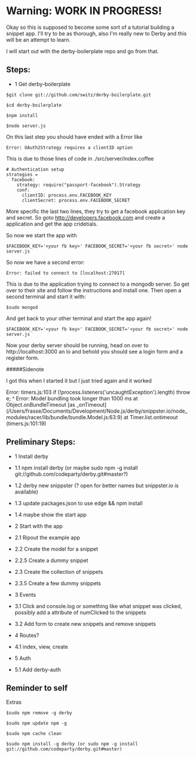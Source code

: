 Warning: WORK IN PROGRESS!
==========================

Okay so this is supposed to become some sort of a tutorial building a snippet app. I'll try to be as thorough, also I'm really new to Derby and this will be an attempt to learn.

I will start out with the derby-boilerplate repo and go from that.

Steps:
------

+   1 Get derby-boilerplate

`$git clone git://github.com/switz/derby-boilerplate.git`

`$cd derby-boilerplate`

`$npm install`

`$node server.js`

On this last step you should have ended with a Error like

`Error: OAuth2Strategy requires a clientID option`

This is due to those lines of code in ./src/server/index.coffee

    # Authentication setup
    strategies =
      facebook:
        strategy: require("passport-facebook").Strategy
        conf:
          clientID: process.env.FACEBOOK_KEY
          clientSecret: process.env.FACEBOOK_SECRET

More specific the last two lines, they try to get a facebook application key and secret. So goto http://developers.facebook.com and create a application and get the app cridetials.

So now we start the app with

`$FACEBOOK_KEY='<your fb key>' FACEBOOK_SECRET='<your fb secret>' node server.js `

So now we have a second error:

`Error: failed to connect to [localhost:27017]`

This is due to the application trying to connect to a mongodb server. So get over to their site and follow the instructions and install one. Then open a second terminal and start it with:

`$sudo mongod`

And get back to your other terminal and start the app again!

`$FACEBOOK_KEY='<your fb key>' FACEBOOK_SECRET='<your fb secret>' node server.js `

Now your derby server should be running, head on over to http://localhost:3000 an lo and behold you should see a login form and a register form.

#####Sidenote

I got this when I started it but I just tried again and it worked

Error:
    timers.js:103
                if (!process.listeners('uncaughtException').length) throw e;
                                                                          ^
    Error: Model bundling took longer than 1000 ms
        at Object.onBundleTimeout [as _onTimeout] (/Users/frasse/Documents/Development/Node.js/derby/snippster.io/node_modules/racer/lib/bundle/bundle.Model.js:63:9)
        at Timer.list.ontimeout (timers.js:101:19)


Preliminary Steps:
------------------

+   1 Install derby
+   1.1 npm install derby (or maybe sudo npm -g install git://github.com/codeparty/derby.git#master?)
+   1.2 derby new snippster (? open for better names but snippster.io is available)
+   1.3 update packages.json to use edge && npm install
+   1.4 maybe show the start app

+   2 Start with the app
+   2.1 Ripout the example app
+   2.2 Create the model for a snippet
+   2.2.5 Create a dummy snippet
+   2.3 Create the collection of snippets
+   2.3.5 Create a few dummy snippets

+   3 Events
+   3.1 Click and console.log or something like what snippet was clicked, possibly add a attribute of numClicked to the snippets
+   3.2 Add form to create new snippets and remove snippets

+   4 Routes?
+   4.1 index, view, create

+   5 Auth
+   5.1 Add derby-auth

Reminder to self
----------------

Extras

`$sudo npm remove -g derby`

`$sudo npm update npm -g`

`$sudo npm cache clean`

`$sudo npm install -g derby (or sudo npm -g install git://github.com/codeparty/derby.git#master)`